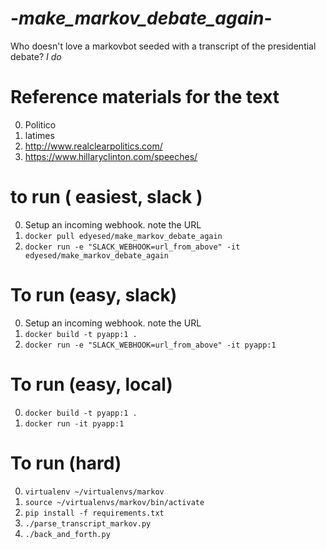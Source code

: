 # -_make_markov_debate_again_-
Who doesn't love a markovbot seeded with a transcript of the presidential debate?  *I do*

# Reference materials for the text
0. Politico
1. latimes
3. http://www.realclearpolitics.com/
4. https://www.hillaryclinton.com/speeches/

# to run ( easiest, slack )
0. Setup an incoming webhook. note the URL
1. `docker pull edyesed/make_markov_debate_again`
1. `docker run -e "SLACK_WEBHOOK=url_from_above" -it edyesed/make_markov_debate_again`

# To run (easy, slack)
0. Setup an incoming webhook. note the URL
0. `docker build -t pyapp:1 .`
1. `docker run -e "SLACK_WEBHOOK=url_from_above" -it pyapp:1`

# To run (easy, local)
0. `docker build -t pyapp:1 .`
1. `docker run -it pyapp:1`

# To run (hard)
0. `virtualenv ~/virtualenvs/markov`
1. `source ~/virtualenvs/markov/bin/activate`
1. `pip install -f requirements.txt`
2. `./parse_transcript_markov.py`
3. `./back_and_forth.py`
